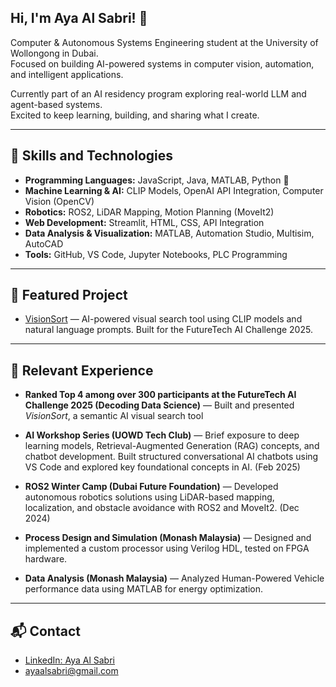 ## Hi, I'm Aya Al Sabri! 👋

Computer & Autonomous Systems Engineering student at the University of Wollongong in Dubai.  
Focused on building AI-powered systems in computer vision, automation, and intelligent applications.

Currently part of an AI residency program exploring real-world LLM and agent-based systems.  
Excited to keep learning, building, and sharing what I create.

---

## 🔧 Skills and Technologies

- **Programming Languages:** JavaScript, Java, MATLAB, Python 🐍
- **Machine Learning & AI:** CLIP Models, OpenAI API Integration, Computer Vision (OpenCV)
- **Robotics:** ROS2, LiDAR Mapping, Motion Planning (MoveIt2)
- **Web Development:** Streamlit, HTML, CSS, API Integration
- **Data Analysis & Visualization:** MATLAB, Automation Studio, Multisim, AutoCAD
- **Tools:** GitHub, VS Code, Jupyter Notebooks, PLC Programming

---

## 📂 Featured Project

- [VisionSort](https://github.com/AyaAls777/visionSort-AIChallenge) — AI-powered visual search tool using CLIP models and natural language prompts. Built for the FutureTech AI Challenge 2025.

---

## 🧠 Relevant Experience

- **Ranked Top 4 among over 300 participants at the FutureTech AI Challenge 2025 (Decoding Data Science)** — Built and presented *VisionSort*, a semantic AI visual search tool

- **AI Workshop Series (UOWD Tech Club)** — Brief exposure to deep learning models, Retrieval-Augmented Generation (RAG) concepts, and chatbot development. Built structured conversational AI chatbots using VS Code and explored key foundational concepts in AI. (Feb 2025)

- **ROS2 Winter Camp (Dubai Future Foundation)** — Developed autonomous robotics solutions using LiDAR-based mapping, localization, and obstacle avoidance with ROS2 and MoveIt2. (Dec 2024)

- **Process Design and Simulation (Monash Malaysia)** — Designed and implemented a custom processor using Verilog HDL, tested on FPGA hardware.

- **Data Analysis (Monash Malaysia)** — Analyzed Human-Powered Vehicle performance data using MATLAB for energy optimization.

---

## 📬 Contact

- [LinkedIn: Aya Al Sabri](https://www.linkedin.com/in/aya-al-sabri-b24149201/)
- ayaalsabri@gmail.com
